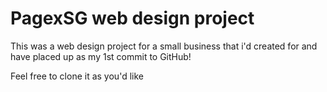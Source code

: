 # PagexSG web design project

This was a web design project for a small business that i'd created for and have placed up as my 1st commit to GitHub!

Feel free to clone it as you'd like

